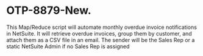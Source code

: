 # OTP-8879-New.
This Map/Reduce script will automate monthly overdue invoice notifications in NetSuite. It will retrieve overdue invoices, group them by customer, and attach them as a CSV file in an email. The sender will be the Sales Rep or a static NetSuite Admin if no Sales Rep is assigned 
